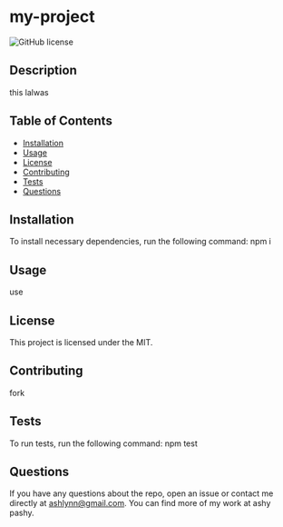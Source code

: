 # my-project

  ![GitHub license](https://img.shields.io/badge/License-MIT-blue)

  ## Description
  this lalwas

  ## Table of Contents
  * [Installation](#installation)
  * [Usage](#usage)
  * [License](#license)
  * [Contributing](#contributing)
  * [Tests](#tests)
  * [Questions](#questions)
  
  ## Installation
  To install necessary dependencies, run the following command:
  npm i

  ## Usage
  use

  ## License
  This project is licensed under the MIT.

  ## Contributing
  fork

  ## Tests
  To run tests, run the following command: 
  npm test

  ## Questions 
  If you have any questions about the repo, open an issue or 
  contact me directly at ashlynn@gmail.com. You can find more of my work at ashy pashy.
